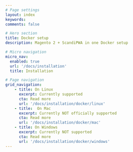```yaml
---
# Page settings
layout: index
keywords:
comments: false

# Hero section
title: Docker setup
description: Magento 2 + ScandiPWA in one Docker setup

# Micro navigation
micro_nav:
  enabled: true
  url: '/docs/installation'
  title: Installation

# Page navigation
grid_navigation:
    - title: On Linux
      excerpt: Currently supported
      cta: Read more
      url: '/docs/installation/docker/linux'
    - title:  On Mac
      excerpt: Currently NOT officially supported
      cta: Read more
      url: '/docs/installation/docker/mac'
    - title: On Windows
      excerpt: Currently NOT supported
      cta: Read more
      url: '/docs/installation/docker/windows'
---
```

